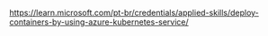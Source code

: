 


https://learn.microsoft.com/pt-br/credentials/applied-skills/deploy-containers-by-using-azure-kubernetes-service/
